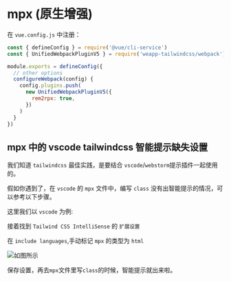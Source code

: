 # mpx (原生增强)

在 `vue.config.js` 中注册：

```js title="vue.config.js"
const { defineConfig } = require('@vue/cli-service')
const { UnifiedWebpackPluginV5 } = require('weapp-tailwindcss/webpack')

module.exports = defineConfig({
  // other options
  configureWebpack(config) {
    config.plugins.push(
      new UnifiedWebpackPluginV5({
        rem2rpx: true,
      })
    )
  }
})

```

## mpx 中的 vscode tailwindcss 智能提示缺失设置

我们知道 `tailwindcss` 最佳实践，是要结合 `vscode`/`webstorm`提示插件一起使用的。

假如你遇到了，在 `vscode` 的 `mpx` 文件中，编写 `class` 没有出智能提示的情况，可以参考以下步骤。

这里我们以 `vscode` 为例:

接着找到 `Tailwind CSS IntelliSense` 的 `扩展设置`

在 `include languages`,手动标记 `mpx` 的类型为 `html`

![如图所示](./img/vscode-tailwindcss.png)

保存设置，再去`mpx`文件里写`class`的时候，智能提示就出来啦。
